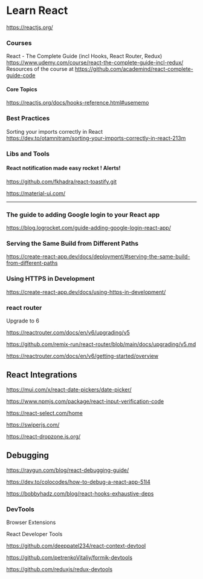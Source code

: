 # Learn React

https://reactjs.org/

### Courses

 React - The Complete Guide (incl Hooks, React Router, Redux) 
<br>
https://www.udemy.com/course/react-the-complete-guide-incl-redux/
<br>
Resources of the course at
https://github.com/academind/react-complete-guide-code


#### Core Topics

https://reactjs.org/docs/hooks-reference.html#usememo


### Best Practices
 Sorting your imports correctly in React 
<br>
https://dev.to/otamnitram/sorting-your-imports-correctly-in-react-213m

### Libs and Tools

####  React notification made easy rocket ! Alerts!
https://github.com/fkhadra/react-toastify.git


https://material-ui.com/


---
### The guide to adding Google login to your React app
https://blog.logrocket.com/guide-adding-google-login-react-app/


### Serving the Same Build from Different Paths

https://create-react-app.dev/docs/deployment/#serving-the-same-build-from-different-paths



### Using HTTPS in Development
https://create-react-app.dev/docs/using-https-in-development/

### react router
Upgrade to 6

https://reactrouter.com/docs/en/v6/upgrading/v5

https://github.com/remix-run/react-router/blob/main/docs/upgrading/v5.md

https://reactrouter.com/docs/en/v6/getting-started/overview



## React Integrations

https://mui.com/x/react-date-pickers/date-picker/


https://www.npmjs.com/package/react-input-verification-code


https://react-select.com/home


https://swiperjs.com/

https://react-dropzone.js.org/


## Debugging

https://raygun.com/blog/react-debugging-guide/

https://dev.to/colocodes/how-to-debug-a-react-app-51l4

https://bobbyhadz.com/blog/react-hooks-exhaustive-deps


### DevTools

Browser Extensions 

React Developer Tools

https://github.com/deeppatel234/react-context-devtool

https://github.com/petrenkoVitaliy/formik-devtools

https://github.com/reduxjs/redux-devtools
